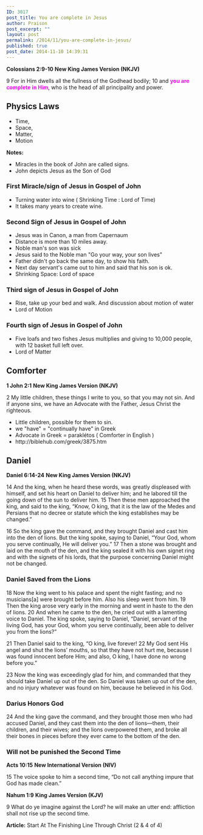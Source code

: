 ```yaml
---
ID: 3017
post_title: You are complete in Jesus
author: Praison
post_excerpt: ""
layout: post
permalink: /2014/11/you-are-complete-in-jesus/
published: true
post_date: 2014-11-10 14:39:31
---
```

<strong>Colossians 2:9-10</strong>
<strong> New King James Version (NKJV)</strong>

9 For in Him dwells all the fullness of the Godhead bodily; 10 and <span style="color: #ff00ff;"><strong>you are complete in Him</strong></span>, who is the head of all principality and power.
<h2><strong>Physics Laws</strong></h2>
<ul>
	<li>Time,</li>
	<li>Space,</li>
	<li>Matter,</li>
	<li>Motion</li>
</ul>
<strong>Notes: </strong>
<ul>
	<li>Miracles in the book of John are called signs.</li>
	<li>John depicts Jesus as the Son of God</li>
</ul>
<h3>First Miracle/sign of Jesus in Gospel of John</h3>
<ul>
	<li>Turning water into wine ( Shrinking Time : Lord of Time)</li>
	<li>It takes many years to create wine.</li>
</ul>
<h3>Second Sign of Jesus in Gospel of John</h3>
<ul>
	<li>Jesus was in Canon, a man from Capernaum</li>
	<li>Distance is more than 10 miles away.</li>
	<li>Noble man's son was sick</li>
	<li>Jesus said to the Noble man "Go your way, your son lives"</li>
	<li>Father didn't go back the same day, to show his faith.</li>
	<li>Next day servant's came out to him and said that his son is ok.</li>
	<li>Shrinking Space: Lord of space</li>
</ul>
<h3>Third sign of Jesus in Gospel of John</h3>
<ul>
	<li>Rise, take up your bed and walk. And discussion about motion of water</li>
	<li>Lord of Motion</li>
</ul>
<h3>Fourth sign of Jesus in Gospel of John</h3>
<ul>
	<li>Five loafs and two fishes Jesus multiplies and giving to 10,000 people, with 12 basket full left over.</li>
	<li>Lord of Matter</li>
</ul>
<h2>Comforter</h2>
<strong>1 John 2:1</strong>
<strong> New King James Version (NKJV)</strong>

2 My little children, these things I write to you, so that you may not sin. And if anyone sins, we have an Advocate with the Father, Jesus Christ the righteous.
<ul>
	<li>Little children, possible for them to sin.</li>
	<li>we "have" = "continually have" in Greek</li>
	<li>Advocate in Greek = paraklétos ( Comforter in English )</li>
	<li>http://biblehub.com/greek/3875.htm</li>
</ul>
<h2>Daniel</h2>
<strong>Daniel 6:14-24</strong>
<strong> New King James Version (NKJV)</strong>

14 And the king, when he heard these words, was greatly displeased with himself, and set his heart on Daniel to deliver him; and he labored till the going down of the sun to deliver him. 15 Then these men approached the king, and said to the king, “Know, O king, that it is the law of the Medes and Persians that no decree or statute which the king establishes may be changed.”

16 So the king gave the command, and they brought Daniel and cast him into the den of lions. But the king spoke, saying to Daniel, “Your God, whom you serve continually, He will deliver you.” 17 Then a stone was brought and laid on the mouth of the den, and the king sealed it with his own signet ring and with the signets of his lords, that the purpose concerning Daniel might not be changed.
<h3>Daniel Saved from the Lions</h3>
18 Now the king went to his palace and spent the night fasting; and no musicians[a] were brought before him. Also his sleep went from him. 19 Then the king arose very early in the morning and went in haste to the den of lions. 20 And when he came to the den, he cried out with a lamenting voice to Daniel. The king spoke, saying to Daniel, “Daniel, servant of the living God, has your God, whom you serve continually, been able to deliver you from the lions?”

21 Then Daniel said to the king, “O king, live forever! 22 My God sent His angel and shut the lions’ mouths, so that they have not hurt me, because I was found innocent before Him; and also, O king, I have done no wrong before you.”

23 Now the king was exceedingly glad for him, and commanded that they should take Daniel up out of the den. So Daniel was taken up out of the den, and no injury whatever was found on him, because he believed in his God.
<h3>Darius Honors God</h3>
24 And the king gave the command, and they brought those men who had accused Daniel, and they cast them into the den of lions—them, their children, and their wives; and the lions overpowered them, and broke all their bones in pieces before they ever came to the bottom of the den.
<h3>Will not be punished the Second Time</h3>
<strong>Acts 10:15</strong>
<strong> New International Version (NIV)</strong>

15 The voice spoke to him a second time, “Do not call anything impure that God has made clean.”

<strong>Nahum 1:9</strong>
<strong> King James Version (KJV)</strong>

9 What do ye imagine against the Lord? he will make an utter end: affliction shall not rise up the second time.

<strong>Article:</strong> Start At The Finishing Line Through Christ (2 &amp; 4 of 4)